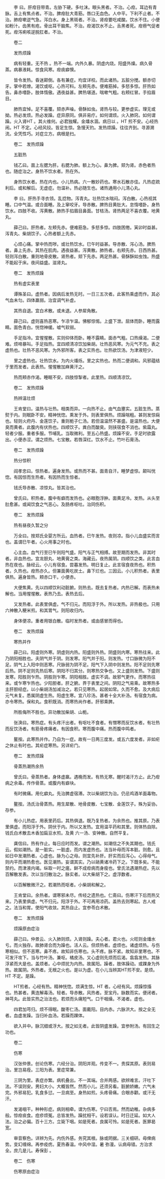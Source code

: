 <!-- { "loadSidebar": true } -->
　　李 曰。肝疳目带青。左胁下硬。多吐沫。眼头黑者。不治。心疳。耳边有青脉。舌上有焦点者。不治。脾疳肚大青筋。唇口无血色。人中平。下利不止者。不治。肺疳嗽逆气急。泻白水。身上黑斑者。不治。肾疳要吃咸酸。饮水不住。小便如粉汁。齿黑有疮。骨出耳干脑焦。不治。疳渴饮水不止。舌黑者死。疳痨气促者死。疳泻痢咳逆脱肛者。不治。

　　卷二

　　发热烦躁

　　病有轻重。无不热 。热不一端。内外久暴。阴虚内烧。阳盛外燥。病久骨蒸。病暴液耗。惊食风寒。疳痰癖懊。

　　皆令发热。昏迷颠倒。各有兼症。均宜详校。而此诸热。五脏分搅。额赤切牙。掌中若燎。渴饮或呕。心热可料。左颊先赤。便难筋掉。多怒多惊。肝热如告。鼻赤嗜卧。肢体惰傲。遇夜益甚。脾热堪道。喘嗽气粗。右颊红冒。手掐眉目。

　　肺热宜悼。足不喜覆。颏赤声噪。骨酥如虫。肾热与较。更参虚实。理无或拗。热必发烦。热必发躁。症异原同。俱非易疗。如何谓烦。火入肺窍。如何谓躁。火入肾HT 。其火维何。必君独耀。金燔水涸。病日以 。HT 煎不安。心经热闹。HT 不定。心经风铰。皆足生惊。急慢天钓。发热烦躁。往往齐到。寻源溯流。全凭性巧。对症立方。病根是扫。

　　卷二　发热烦躁

　　五脏热

　　钱乙曰。面上左腮为肝。右腮为肺。额上为心。鼻为脾。颏为肾。赤色者热也。随症治之。身热不饮水者。热在外。

　　身热饮水者。热在内也。小儿热病。六一散妙药也。寒水石散亦佳。凡热症疏利后。或和解后。无虚症。勿温补。热必随生也。诸热通用小儿清心丸。

　　李 曰。肝热手寻衣领。乱捻物。泻青丸。壮热饮水喘闷。泻白散。心热视其睡。口中气温。或合面睡。及上窜咬牙。导赤散。脾热目黄肚大。怠惰嗜卧。身热饮水。四肢不收。泻黄散。肺热手掐眉目鼻面。甘桔汤。肾热两足不喜衣覆。地黄丸。

　　薛己曰。肝热者。左颊先赤。便难筋急。多怒多惊。四肢困倦。寅卯时益甚。泻青丸、柴胡饮子。心热者额上先赤。

　　心烦心痛。掌中热而哕。或壮热饮水。巳午时益甚。导赤散、泻心汤。脾热者。鼻上先赤。其热在肌肉。遇夜益甚。泻黄散。肺热者。右颊先赤。日西热甚。轻则泻白散。重则地骨皮散。肾热者。颏下先赤。两足热甚。骨酥酥如虫蚀。热盛不能起于床。夜间益盛。滋肾丸。

　　卷二　发热烦躁

　　热有虚实表里

　　谭殊圣曰。虚热者。因病后发热无时。一日三五次者。此客热乘虚而作。其必气血未匀。四体羸弱。治宜调气补虚。

　　其热自退。宜白术散。或未退。人参犀角散。

　　薛己曰。虚则喜热恶寒。乍凉乍温。怫郁惊惕。上盛下泄。屈体而卧。睡而露睛。面色青白。恍惚神缓。嘘气软弱。

　　手足指冷。宜惺惺散。实则仰体而卧。睡不露睛。面赤气粗。口热燥渴。二便难。烦啼暴叫。手足指热。宜四顺清凉饮加柴胡。壮热恶风寒。为元气不充。表之虚热也。壮热不恶风寒。为外邪所客。表之实热也。壮热欲饮汤。为津液短少。

　　里之虚热也。壮热饮水。为内火燔烁。里之实热也。热而二便调和。风邪蕴结于里而发者。此表热。惺惺散加麻黄汗之。

　　热而颊赤作渴。睡眠不安。四肢惊掣者。此里热。四顺清凉饮。

　　卷二　发热烦躁

　　热辨温壮烦

　　王肯堂曰。温热与壮热。相类而异。一向热不止。由气血壅实。五脏生热。蒸熨于内。则眠卧不安。精神恍惚。熏发于外。则表里俱热。烦躁喘粗。甚则发惊痫也。轻则火府丹、金莲饮子。重则栀子仁汤。若但温温然不甚盛。是温热也。大便臭而黄者。此腹内有伏热也。四顺饮子。粪白而酸臭。则挟宿食不消也。紫霜丸。轻者少服。重者多服。节哺乳。当取微利。至五心热盛。烦躁不安。手足时欲露出。小便赤涩。谓之烦热。七宝散。若唇深红。饮水不止。竹叶石膏汤。

　　卷二　发热烦躁

　　热分惊积

　　阎孝忠曰。惊热者。遍身发热。或热而不甚。面青自汗。睡梦虚惊。颠叫恍惚。有因惊而生热者。有因热而生惊者。

　　钱氏导赤散、凉惊丸。皆其治也。

　　曾氏曰。积热者。腹中有癖而发热也。必眼胞浮肿。面黄足冷。发热。从头至肚愈甚。或闻饮食之气恶心。及肠疼呕吐。治同伤积。

　　卷二　发热烦躁

　　热有昼夜久暂之分

　　万全曰。按郑氏全婴方所云。血热者。巳午发热。夜则凉。指小儿血盛实而言也。盖谓巳午者。心火用事之时也。

　　心主血。血气行至巳午则阳气盛。阳气与正气相搏。故至期而发热。非其时者。非血热也。宜龙胆丸、地黄膏之类。海藏云。夜热属阴。四顺饮之类。此言血热在夜也。脉经云。小儿有宿食。尝暮发热。明日复止。此言宿食夜热也。积热者。久热也。疳热亦久。但兼面黄吃炭土。鼻下烂也。三因云。小儿积热者。表里俱热。遍身皆热。颊赤口干。小便赤。

　　大便焦黄。先以四顺饮利动脏腑。则热去。既去复热者。内热已解。而表热未解也。当用惺惺散。表热乃去。表热去后。

　　又发热者。此表里俱虚。气不归元。而阳浮于外。所以发热。非热极也。只用六神散入粳米煎。和其胃气。则阳收归内。

　　身体便凉。重者用银白散。临时发热者。或由感冒而得也。

　　卷二　发热烦躁

　　寒热并作

　　薛己曰。阳虚则外寒。阴虚则内热。阳盛则外热。阴盛则内寒。寒热往来。此乃阴阳相胜也。夫阴气并于阴。则发寒。阳气并于阳。则发热。寸口脉微为阳不足。阴气上入阳中则恶寒。尺脉弱为阴不足。阳气下入阴中则发热。阳不足则先寒后热。阴不足则先热后寒。阴阳不归其分。则寒热交争也。又上盛则发热。下盛则发寒。阳胜则乍热。阴胜则乍寒。阴阳相胜。虚实不调。故邪气更作。而寒热往来。或乍寒乍热也。少阳胆者。肝之腑。界于表里之间。阴阳之气易乘。故寒热多主肝胆经症。以小柴胡汤加减治之。若只见寒热。起居如常。久而不愈。及大病后元气未复。悉属阴虚生热。阳虚生寒。宜八珍汤。甚者十全大补汤。有宿食为病。亦令寒热。保和丸。食积既消。而寒热尚作者。肝邪乘脾。

　　所胜侮所不胜也。异功散加柴胡、山栀。

　　张涣曰。寒热症。有头疼汗出者。有呕吐不食者。有憎寒而反饮水者。有壮热而反饮汤者。有筋骨疼痛者。有因食积。寒而腹中痛。热而腹中鸣者。

　　鳌按。此寒热并作。乃自为一症。故有一日两三度发。或五六度发者。非如疟之休止有时也。其疟症寒热。另详疟门。

　　卷二　发热烦躁

　　骨蒸热潮热余热

　　曾氏曰。骨蒸热者。身体虚羸。遇晚而发。有热无寒。醒时渴汗方止。此乃疳病之余毒。传作骨蒸。或腹内有癖块。

　　有时微痛。用化癖丸。先治脾虚宿滞。次以柴胡饮为治。仍忌鸡酒羊面毒物。

　　鳌按。汤氏治骨蒸热。用生犀散、地骨皮散、七宝散、金莲饮子。殊为妥协。存参。

　　有小儿热症。用表里药后。其热俱退。既乃复热者。为余热也。推其原。乃表里俱虚。而阳浮于外。阴伏于内。所以又发热。宜用温平药和其里。则体热自除。钱氏白术散去木香加扁豆水煎。及黄 六一汤、安神散。自然平复。

　　龚信曰。热有作止。每日应时而发。谓之潮热。如潮信之不失其期也。钱氏云。假如潮热。是一脏实。一脏虚。而内发虚热也。法当补母而泻本脏。则愈。且如日中发潮热者。心虚也。脉为心之母。则宜先补肝。肝实而后泻心。心得母气。则内平而潮热愈也。医见潮热。妄谓其实。乃以硝黄诸冷药下之。下既多矣。不能禁约。而津液内竭。纵取一时之瘥。鲜不成疳病而身瘦也。曾氏法遇潮热症。先以百解散发表。次以当归散治之。脉实者。以大柴胡下之。虚浮数者。

　　以百解散微汗之。若潮热而呕者。小柴胡和解之。

　　王肯堂曰。余热者。谓寒邪未尽。传经之遗热也。仁斋曰。伤寒汗下后而热又来。乃表里俱虚。气不归元。阳浮于外。不可再用凉药。盖热去则寒起。古人戒之。法当和胃。使阳气收敛。其热自止。宜参苓白术散。

　　卷二　发热烦躁

　　烦躁原由症治

　　薛己曰。仲景云、火入肺则烦。入肾则躁。夫心者。君火也。火旺则金燔水亏。而火独存。故肺肾合而为躁也。活人云。但烦热者。虚烦也。诸虚烦热。与伤寒相似。但不恶寒。鼻不疼。故知非伤寒也。头不疼。脉不紧。故知非里寒也。不可发汗攻下。当与竹叶汤。兼呕。橘皮汤。又心虚则先烦而后渴。翕翕发热。其脉浮紧而大是也。盖烦者。心中烦扰为内热。故属阳。躁者。肢体躁动。或踝身为外热。故属阴。外热者。无根之火也。是以为虚。在小儿当辨其HT煎不安。是烦。HT 不定。是躁。

　　HT煎者。心经有热。精神恍惚。烦满生惊。HT 者。心经有风。烦躁惊搐也。热甚者。黄连解毒汤。轻者。导赤散。风热者。至宝丹。脉数而实。便闭者。神芎丸。此皆实热之治法也。若烦而头痛短气。口干咽燥。不渴者。虚也。

　　四君加芎归。烦不得眠。酸枣仁汤。面戴阳。目内赤。六脉洪大。按之全无者。血虚发躁。当归补血汤。若躁而踝体。

　　欲入并中。脉沉细或浮大。按之如无者。此皆阴盛发躁。宜参附汤。有回生之功也。

　　卷二

　　伤寒

　　汉张仲景。创论伤寒。六经分治。阴阳并观。传变不一。贵探其原。表则易治。里岂易痊。三阳为表。里症常兼。

　　三阴为里。表症亦繁。病机叠出。不一其端。合并两感。欲辨难言。汗吐下法。不误则安。男妇大小。大概皆然。然而小儿。还须另看。脏腑娇嫩。六气未完。外邪易犯。乳食多愆。一旦病至。身热如煎。头疼骨痛。合眼赤颧。或汗无汗。

　　发渴咽干。种种形症。病则相牵。谓为伤寒。宁曰否焉。然而幼稚。杂病多般。惊疳痰食。痘疹烦冤。总皆发热。躁扰相干。设若误认。时日迁延。如大人法。治之必偏。百十三方。立毙下咽。如是死者。良属可怜。如是死者。医罪曷宽。

　　审音察色。详辨为先。内伤外感。务究其根。脉或罔据。三关细研。毋俾病势。变幻缠绵。再参疫疠。夏热春温。中风中湿。暑 弥漫。认病毋错。方治求全。庶几是儿。寿保彭 。

　　卷二　伤寒

　　伤寒原由症治

